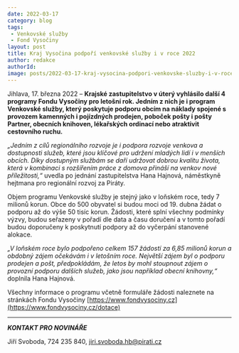 ```yaml
---
date: 2022-03-17
category: blog
tags:
 - Venkovské služby
 - Fond Vysočiny
layout: post
title: Kraj Vysočina podpoří venkovské služby i v roce 2022
author: redakce
authorId: 
image: posts/2022-03-17-kraj-vysocina-podpori-venkovske-sluzby-i-v-roce-2022.jpg
---
```


Jihlava, 17. března 2022 – **Krajské zastupitelstvo v úterý vyhlásilo další 4 programy Fondu Vysočiny pro letošní rok. Jedním z nich je i program Venkovské služby, který poskytuje podporu obcím na náklady spojené s provozem kamenných i pojízdných prodejen, poboček pošty i pošty Partner, obecních knihoven, lékařských ordinací nebo atraktivit cestovního ruchu.**

*„Jedním z cílů regionálního rozvoje je i podpora rozvoje venkova a dostupnosti služeb, které jsou klíčové pro udržení mladých lidí i v menších obcích. Díky dostupným službám se daří udržovat dobrou kvalitu života, která v kombinaci s rozšířením práce z domova přináší na venkov nové příležitosti,“* uvedla po jednání zastupitelstva Hana Hajnová, náměstkyně hejtmana pro regionální rozvoj za Piráty. 

Objem programu Venkovské služby je stejný jako v loňském roce, tedy 7 milionů korun. Obce do 500 obyvatel si budou moci od 19. dubna žádat o podporu až do výše 50 tisíc korun. Žádosti, které splní všechny podmínky výzvy, budou seřazeny v pořadí dle data a času doručení a v tomto pořadí budou doporučeny k poskytnutí podpory až do vyčerpání stanovené alokace. 

*„V loňském roce bylo podpořeno celkem 157 žádostí za 6,85 milionů korun a obdobný zájem očekávám i v letošním roce. Největší zájem byl o podporu prodejen a pošt, předpokládám, že letos by mohl stoupnout zájem o provozní podporu dalších služeb, jako jsou například obecní knihovny,“* doplnila Hana Hajnová. 

Všechny informace o programu včetně formuláře žádosti naleznete na stránkách Fondu Vysočiny [https://www.fondvysociny.cz](https://www.fondvysociny.cz/dotace)

---

***KONTAKT PRO NOVINÁŘE*** 

Jiří Svoboda, 724 235 840, <jiri.svoboda.hb@pirati.cz>
